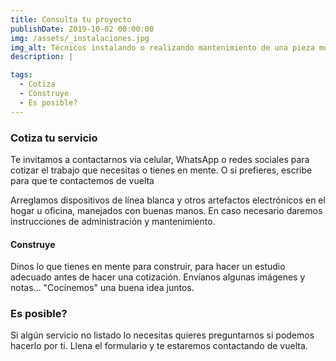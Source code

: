 ```yaml
---
title: Consulta tu proyecto
publishDate: 2019-10-02 00:00:00
img: /assets/_instalaciones.jpg
img_alt: Técnicos instalando o realizando mantenimiento de una pieza mobiliaria exterior.
description: |

tags:
  - Cotiza
  - Construye
  - Es posible?
---
```


### Cotiza tu servicio

Te invitamos a contactarnos via celular, WhatsApp o redes sociales para cotizar el trabajo que necesitas o tienes en mente. O si prefieres, escribe para que te contactemos de vuelta

Arreglamos dispositivos de línea blanca y otros artefactos electrónicos en el hogar u oficina, manejados con buenas manos. En caso necesario daremos instrucciones de administración y mantenimiento.

#### Construye

Dinos lo que tienes en mente para construir, para hacer un estudio adecuado antes de hacer una cotización. Envíanos algunas imágenes y notas... "Cocinemos" una buena idea juntos.

### Es posible?

Si algún servicio no listado lo necesitas quieres preguntarnos si podemos hacerlo por ti. Llena el formulario y te estaremos contactando de vuelta.
